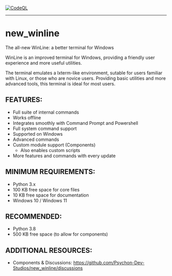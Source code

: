 [![CodeQL](https://github.com/Psychon-Dev-Studios/new_winline/actions/workflows/codeql-analysis.yml/badge.svg)](https://github.com/Psychon-Dev-Studios/new_winline/actions/workflows/codeql-analysis.yml)

***

# new_winline
The all-new WinLine: a better terminal for Windows

WinLine is an improved terminal for Windows, providing a friendly user experience and more useful utilities.

The terminal emulates a lxterm-like environment, sutable for users familiar with Linux, or those who are novice users. Providing basic utilities and more advanced tools, this terminal is ideal for most users.

## FEATURES:
* Full suite of internal commands
* Works offline
* Integrates smoothly with Command Prompt and Powershell
* Full system command support
* Supported on Windows
* Advanced commands
* Custom module support (Components)
  * Also enables custom scripts
* More features and commands with every update

## MINIMUM REQUIREMENTS:
* Python 3.x
* 100 KB free space for core files
* 10 KB free space for documentation
* Windows 10 / Windows 11

## RECOMMENDED:
* Python 3.8
* 500 KB free space (to allow for components)

## ADDITIONAL RESOURCES:
* Components & Discussions: https://github.com/Psychon-Dev-Studios/new_winline/discussions
